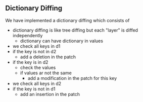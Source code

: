 ## Dictionary Diffing

We have implemented a dictionary diffing which consists of
- dictionary diffing is like tree diffing but each "layer" is diffed independently
    - dictionary can have dictionary in values
- we check all keys in d1
- if the key is not in d2
    - add a deletion in the patch
- if the key is in d2
    - check the values
    - if values ar not the same
        - add a modification in the patch for this key
- we check all keys in d2
- if the key is not in d1
    - add an insertion in the patch